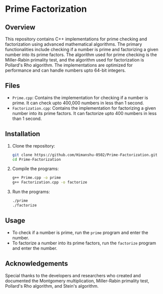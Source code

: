 # Prime Factorization

## Overview

This repository contains C++ implementations for prime checking and factorization using advanced mathematical algorithms. The primary functionalities include checking if a number is prime and factorizing a given number into its prime factors. The algorithm used for prime checking is the Miller-Rabin primality test, and the algorithm used for factorization is Pollard's Rho algorithm. The implementations are optimized for performance and can handle numbers upto 64-bit integers.

## Files

- `Prime.cpp`: Contains the implementation for checking if a number is prime. It can check upto 400,000 numbers in less than 1 second.
- `Factorization.cpp`: Contains the implementation for factorizing a given number into its prime factors. It can factorize upto 400 numbers in less than 1 second.

## Installation

1. Clone the repository:
    ```sh
    git clone https://github.com/Himanshu-0502/Prime-Factorization.git
    cd Prime-Factorization
    ```

2. Compile the programs:
    ```sh
    g++ Prime.cpp -o prime
    g++ Factorization.cpp -o factorize
    ```

3. Run the programs:
    ```sh
    ./prime
    ./factorize
    ```

## Usage

- To check if a number is prime, run the `prime` program and enter the number.
- To factorize a number into its prime factors, run the `factorize` program and enter the number.

## Acknowledgements

Special thanks to the developers and researchers who created and documented the Montgomery multiplication, Miller-Rabin primality test, Pollard's Rho algorithm, and Stein's algorithm.